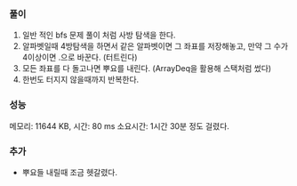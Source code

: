 ### 풀이

1. 일반 적인 bfs 문제 풀이 처럼 사방 탐색을 한다.
2. 알파벳일때 4방탐색을 하면서 같은 알파벳이면 그 좌표를 저장해놓고, 만약 그 수가 4이상이면 .으로 바꾼다. (터트린다)
3. 모든 좌표를 다 돌고나면 뿌요를 내린다. (ArrayDeq을 활용해 스택처럼 썼다)
5. 한번도 터지지 않을때까지 반복한다.

### 성능
메모리: 11644 KB, 시간: 80 ms
소요시간: 1시간 30분 정도 걸렸다.

### 추가
- 뿌요들 내릴때 조금 헷갈렸다.
